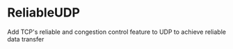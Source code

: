 # ReliableUDP
Add TCP's reliable and congestion control feature to UDP to achieve reliable data transfer
